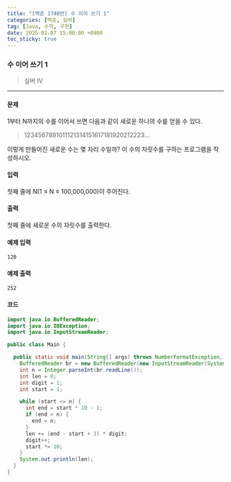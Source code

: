 ```yaml
---
title: "[백준 1748번] 수 이어 쓰기 1"
categories: [백준, 실버]
tag: [Java, 수학, 구현]
date: 2025-02-07 15:00:00 +0900
toc_sticky: true
---
```

### 수 이어 쓰기 1
> 실버 IV

***

#### 문제
1부터 N까지의 수를 이어서 쓰면 다음과 같이 새로운 하나의 수를 얻을 수 있다.
>1234567891011121314151617181920212223...

이렇게 만들어진 새로운 수는 몇 자리 수일까? 이 수의 자릿수를 구하는 프로그램을 작성하시오.

#### 입력
첫째 줄에 N(1 ≤ N ≤ 100,000,000)이 주어진다.

#### 출력
첫째 줄에 새로운 수의 자릿수를 출력한다.

#### 예제 입력
```
120
```

#### 예제 출력
```
252
```

#### 코드
```java
import java.io.BufferedReader;
import java.io.IOException;
import java.io.InputStreamReader;

public class Main {

  public static void main(String[] args) throws NumberFormatException, IOException {
    BufferedReader br = new BufferedReader(new InputStreamReader(System.in));
    int n = Integer.parseInt(br.readLine());
    int len = 0;
    int digit = 1;
    int start = 1;

    while (start <= n) {
      int end = start * 10 - 1;
      if (end > n) {
        end = n;
      }
      len += (end - start + 1) * digit;
      digit++;
      start *= 10;
    }
    System.out.println(len);
  }
}
```
